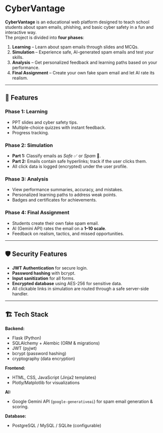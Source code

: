 # CyberVantage

**CyberVantage** is an educational web platform designed to teach school students about spam emails, phishing, and basic cyber safety in a fun and interactive way.  
The project is divided into **four phases**:  
1. **Learning** – Learn about spam emails through slides and MCQs.  
2. **Simulation** – Experience safe, AI-generated spam emails and test your skills.  
3. **Analysis** – Get personalized feedback and learning paths based on your performance.  
4. **Final Assignment** – Create your own fake spam email and let AI rate its realism.

---

## 🚀 Features

### **Phase 1: Learning**
- PPT slides and cyber safety tips.
- Multiple-choice quizzes with instant feedback.
- Progress tracking.

### **Phase 2: Simulation**
- **Part 1:** Classify emails as *Safe* ✅ or *Spam* 🚫.
- **Part 2:** Emails contain safe hyperlinks; track if the user clicks them.
- All click data is logged (encrypted) under the user profile.

### **Phase 3: Analysis**
- View performance summaries, accuracy, and mistakes.
- Personalized learning paths to address weak points.
- Badges and certificates for achievements.

### **Phase 4: Final Assignment**
- Students create their own fake spam email.
- AI (Gemini API) rates the email on a **1–10 scale**.
- Feedback on realism, tactics, and missed opportunities.

---

## 🛡 Security Features
- **JWT Authentication** for secure login.
- **Password hashing** with bcrypt.
- **Input sanitization** for all forms.
- **Encrypted database** using AES-256 for sensitive data.
- All clickable links in simulation are routed through a safe server-side handler.

---

## 🏗 Tech Stack

**Backend:**
- Flask (Python)
- SQLAlchemy + Alembic (ORM & migrations)
- JWT (pyjwt)
- bcrypt (password hashing)
- cryptography (data encryption)

**Frontend:**
- HTML, CSS, JavaScript (Jinja2 templates)
- Plotly/Matplotlib for visualizations

**AI:**
- Google Gemini API (`google-generativeai`) for spam email generation & scoring.

**Database:**
- PostgreSQL / MySQL / SQLite (configurable)
